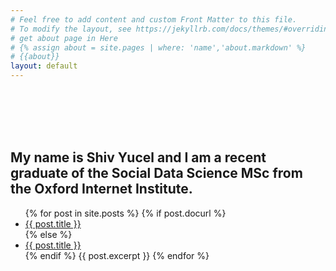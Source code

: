 ```yaml
---
# Feel free to add content and custom Front Matter to this file.
# To modify the layout, see https://jekyllrb.com/docs/themes/#overriding-theme-defaults
# get about page in Here
# {% assign about = site.pages | where: 'name','about.markdown' %}
# {{about}}
layout: default
---
```


<br/><br/><br/><br/>

## My name is Shiv Yucel and I am a recent graduate of the Social Data Science MSc from the Oxford Internet Institute.


<ul>
  {% for post in site.posts %}
    {% if post.docurl %}
      <li><a href="{{ site.baseurl }}{{ post.docurl }}">{{ post.title }}</a></li>
    {% else %}
      <li><a href="{{ site.baseurl }}{{ post.url }}">{{ post.title }}</a></li>
    {% endif %}
    {{ post.excerpt }}
  {% endfor %}
</ul>

